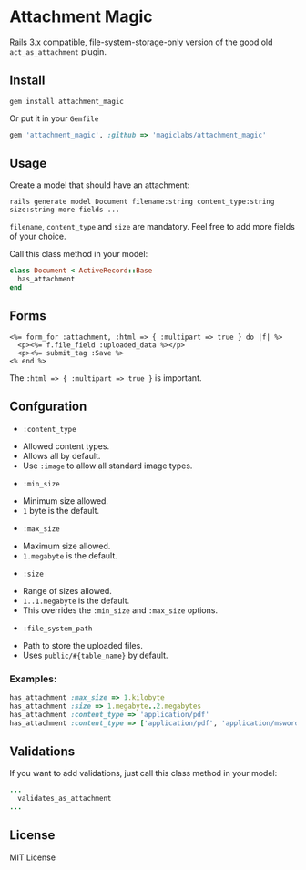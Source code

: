 # Attachment Magic

Rails 3.x compatible, file-system-storage-only version of the good old `act_as_attachment` plugin.

## Install

```shell
gem install attachment_magic
```

Or put it in your `Gemfile`

```ruby
gem 'attachment_magic', :github => 'magiclabs/attachment_magic'
```

## Usage

Create a model that should have an attachment:

```shell
rails generate model Document filename:string content_type:string size:string more fields ...
```

`filename`, `content_type` and `size` are mandatory. Feel free to add more fields of your choice.

Call this class method in your model:

```ruby
class Document < ActiveRecord::Base
  has_attachment
end
```

## Forms

```erb
<%= form_for :attachment, :html => { :multipart => true } do |f| %>
  <p><%= f.file_field :uploaded_data %></p>
  <p><%= submit_tag :Save %>
<% end %>
```

The `:html => { :multipart => true }` is important.

## Confguration

*  `:content_type`
  - Allowed content types.
  - Allows all by default.
  - Use `:image` to allow all standard image types.
*  `:min_size`
  - Minimum size allowed.
  - `1` byte is the default.
*  `:max_size`
  - Maximum size allowed.
  - `1.megabyte` is the default.
*  `:size`
  - Range of sizes allowed.
  - `1..1.megabyte` is the default.
  - This overrides the `:min_size` and `:max_size` options.
*  `:file_system_path`
  - Path to store the uploaded files.
  - Uses `public/#{table_name}` by default.

### Examples:

```ruby
has_attachment :max_size => 1.kilobyte
has_attachment :size => 1.megabyte..2.megabytes
has_attachment :content_type => 'application/pdf'
has_attachment :content_type => ['application/pdf', 'application/msword', 'text/plain']
```

## Validations

If you want to add validations, just call this class method in your model:

```ruby
...
  validates_as_attachment
...
```

## License

MIT License
